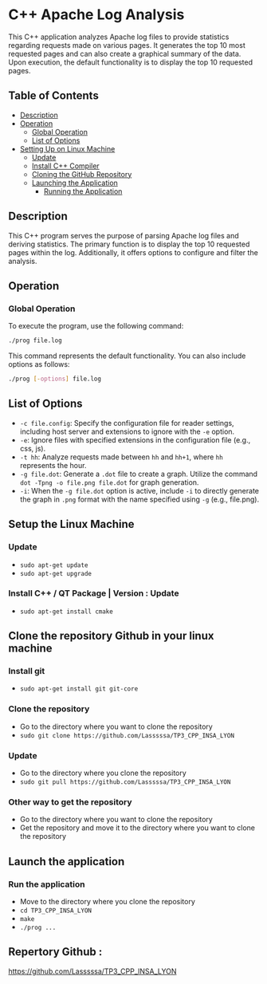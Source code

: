 # C++ Apache Log Analysis

This C++ application analyzes Apache log files to provide statistics regarding requests made on various pages. It generates the top 10 most requested pages and can also create a graphical summary of the data. Upon execution, the default functionality is to display the top 10 requested pages.

## Table of Contents
- [Description](#description)
- [Operation](#operation)
    - [Global Operation](#global-operation)
    - [List of Options](#list-of-options)
- [Setting Up on Linux Machine](#setting-up-on-linux-machine)
    - [Update](#update)
    - [Install C++ Compiler](#install-c-compiler)
    - [Cloning the GitHub Repository](#cloning-the-github-repository)
    - [Launching the Application](#launching-the-application)
        - [Running the Application](#running-the-application)

## Description

This C++ program serves the purpose of parsing Apache log files and deriving statistics. The primary function is to display the top 10 requested pages within the log. Additionally, it offers options to configure and filter the analysis.

## Operation

### Global Operation

To execute the program, use the following command:

```bash
./prog file.log
```
This command represents the default functionality. You can also include options as follows:

```bash
./prog [-options] file.log
```
## List of Options

- `-c file.config`: Specify the configuration file for reader settings, including host server and extensions to ignore with the `-e` option.
- `-e`: Ignore files with specified extensions in the configuration file (e.g., css, js).
- `-t hh`: Analyze requests made between `hh` and `hh+1`, where `hh` represents the hour.
- `-g file.dot`: Generate a `.dot` file to create a graph. Utilize the command `dot -Tpng -o file.png file.dot` for graph generation.
- `-i`: When the `-g file.dot` option is active, include `-i` to directly generate the graph in `.png` format with the name specified using `-g` (e.g., file.png).

## Setup the Linux Machine 

### Update
- `sudo apt-get update`
- `sudo apt-get upgrade`

### Install C++ / QT Package | Version : Update
- `sudo apt-get install cmake`

## Clone the repository Github in your linux machine
### Install git
- `sudo apt-get install git git-core`
### Clone the repository
- Go to the directory where you want to clone the repository
- `sudo git clone https://github.com/Lasssssa/TP3_CPP_INSA_LYON`

### Update
- Go to the directory where you clone the repository
- `sudo git pull https://github.com/Lasssssa/TP3_CPP_INSA_LYON`

### Other way to get the repository
- Go to the directory where you want to clone the repository
- Get the repository and move it to the directory where you want to clone the repository

## Launch the application

### Run the application
- Move to the directory where you clone the repository
- `cd TP3_CPP_INSA_LYON`
- `make`
- `./prog ...`

## Repertory Github :
https://github.com/Lasssssa/TP3_CPP_INSA_LYON
